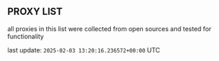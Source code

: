 ## PROXY LIST

all proxies in this list were collected from open sources and tested for functionality

last update: `2025-02-03 13:20:16.236572+00:00` UTC